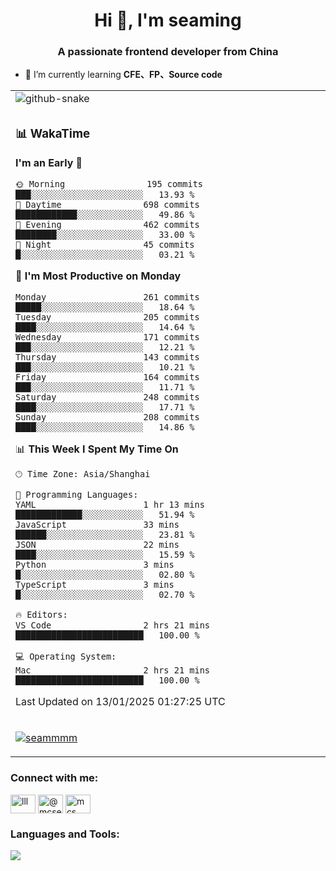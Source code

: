 <h1 align="center">Hi 👋, I'm seaming</h1>
<h3 align="center">A passionate frontend developer from China</h3>

- 🌱 I’m currently learning **CFE、FP、Source code**

<div align="center">

<table>

<tr><td>
  <img alt="github-snake" src="profile-snake-contrib/github-user-contribution.svg"/>
</td></tr>

<tr><td>

### 📊 WakaTime

<!--START_SECTION:waka-->
**I'm an Early 🐤** 

```text
🌞 Morning                195 commits         ███░░░░░░░░░░░░░░░░░░░░░░   13.93 % 
🌆 Daytime                698 commits         ████████████░░░░░░░░░░░░░   49.86 % 
🌃 Evening                462 commits         ████████░░░░░░░░░░░░░░░░░   33.00 % 
🌙 Night                  45 commits          █░░░░░░░░░░░░░░░░░░░░░░░░   03.21 % 
```
📅 **I'm Most Productive on Monday** 

```text
Monday                   261 commits         █████░░░░░░░░░░░░░░░░░░░░   18.64 % 
Tuesday                  205 commits         ████░░░░░░░░░░░░░░░░░░░░░   14.64 % 
Wednesday                171 commits         ███░░░░░░░░░░░░░░░░░░░░░░   12.21 % 
Thursday                 143 commits         ███░░░░░░░░░░░░░░░░░░░░░░   10.21 % 
Friday                   164 commits         ███░░░░░░░░░░░░░░░░░░░░░░   11.71 % 
Saturday                 248 commits         ████░░░░░░░░░░░░░░░░░░░░░   17.71 % 
Sunday                   208 commits         ████░░░░░░░░░░░░░░░░░░░░░   14.86 % 
```


📊 **This Week I Spent My Time On** 

```text
🕑︎ Time Zone: Asia/Shanghai

💬 Programming Languages: 
YAML                     1 hr 13 mins        █████████████░░░░░░░░░░░░   51.94 % 
JavaScript               33 mins             ██████░░░░░░░░░░░░░░░░░░░   23.81 % 
JSON                     22 mins             ████░░░░░░░░░░░░░░░░░░░░░   15.59 % 
Python                   3 mins              █░░░░░░░░░░░░░░░░░░░░░░░░   02.80 % 
TypeScript               3 mins              █░░░░░░░░░░░░░░░░░░░░░░░░   02.70 % 

🔥 Editors: 
VS Code                  2 hrs 21 mins       █████████████████████████   100.00 % 

💻 Operating System: 
Mac                      2 hrs 21 mins       █████████████████████████   100.00 % 
```


 Last Updated on 13/01/2025 01:27:25 UTC
<!--END_SECTION:waka-->

</td></tr>

<tr><td>
  <p align="left"> <a href="https://github.com/ryo-ma/github-profile-trophy"><img src="https://github-profile-trophy.vercel.app/?username=seammmm" alt="seammmm" /></a> </p>
</td></tr>
</table>

<h3 align="left">Connect with me:</h3>
<p align="left">
<a href="https://dev.to/lll" target="blank"><img align="center" src="https://raw.githubusercontent.com/rahuldkjain/github-profile-readme-generator/master/src/images/icons/Social/devto.svg" alt="lll" height="30" width="40" /></a>
<a href="https://medium.com/@mcseaming" target="blank"><img align="center" src="https://raw.githubusercontent.com/rahuldkjain/github-profile-readme-generator/master/src/images/icons/Social/medium.svg" alt="@mcseaming" height="30" width="40" /></a>
<a href="https://www.leetcode.com/mcs" target="blank"><img align="center" src="https://raw.githubusercontent.com/rahuldkjain/github-profile-readme-generator/master/src/images/icons/Social/leet-code.svg" alt="mcs" height="30" width="40" /></a>
</p>

<h3 align="left">Languages and Tools:</h3>
<img align="left" src="https://skillicons.dev/icons?i=sass,ts,jest,express,nuxt,firebase,gatsby,js,vue,react,redux,docker,discord,mongodb,stackoverflow,idea,git,vscode,github,gitlab,figma,vite,svg,next,gulp,webpack,bootstrap,jquery,swift,prisma" />
